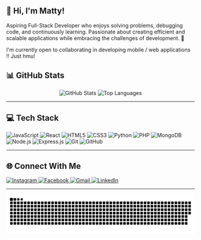 <h2 align="left">👋 Hi, I'm Matty! </h2>

<p align="left">
  Aspiring Full-Stack Developer who enjoys solving problems, debugging code, and continuously learning. Passionate about creating efficient and scalable applications while embracing the challenges of development. 🚀
</p>

<p align="left">
  I'm currently open to collaborating in developing mobile / web applications !! Just hmu!
</p>

## 📊 GitHub Stats  
<div align="center">
  <img src="https://github-readme-stats.vercel.app/api?username=darkttyu&show_icons=true&count_private=true&theme=dracula&hide_border=false" height="160" alt="GitHub Stats" />
  <img src="https://github-readme-stats.vercel.app/api/top-langs?username=darkttyu&layout=compact&langs_count=6&theme=dracula&hide_border=false" height="160" alt="Top Languages" />
</div>

---

## 💻 Tech Stack  
<div align="left">
  <img src="https://cdn.jsdelivr.net/gh/devicons/devicon/icons/javascript/javascript-original.svg" height="30" alt="JavaScript" />
  <img src="https://cdn.jsdelivr.net/gh/devicons/devicon/icons/react/react-original.svg" height="30" alt="React" />
  <img src="https://cdn.jsdelivr.net/gh/devicons/devicon/icons/html5/html5-original.svg" height="30" alt="HTML5" />
  <img src="https://cdn.jsdelivr.net/gh/devicons/devicon/icons/css3/css3-original.svg" height="30" alt="CSS3" />
  <img src="https://cdn.jsdelivr.net/gh/devicons/devicon/icons/python/python-original.svg" height="30" alt="Python" />
  <img src="https://cdn.jsdelivr.net/gh/devicons/devicon/icons/php/php-original.svg" height="30" alt="PHP" />
  <img src="https://cdn.jsdelivr.net/gh/devicons/devicon/icons/mongodb/mongodb-original.svg" height="30" alt="MongoDB" />
  <img src="https://cdn.jsdelivr.net/gh/devicons/devicon/icons/nodejs/nodejs-original.svg" height="30" alt="Node.js" />
  <img src="https://cdn.jsdelivr.net/gh/devicons/devicon/icons/express/express-original.svg" height="30" alt="Express.js" />
  <img src="https://cdn.jsdelivr.net/gh/devicons/devicon/icons/git/git-original.svg" height="30" alt="Git" />
  <img src="https://cdn.jsdelivr.net/gh/devicons/devicon/icons/github/github-original.svg" height="30" alt="GitHub" />
</div>

---

## 🌐 Connect With Me  
<div align="left">
  <a href="https://www.instagram.com/takomattyy/" target="_blank">
    <img src="https://img.shields.io/badge/Instagram-E4405F?style=for-the-badge&logo=instagram&logoColor=white" height="35" alt="Instagram" />
  </a>
  <a href="https://www.facebook.com/glowindadarki/" target="_blank">
    <img src="https://img.shields.io/badge/Facebook-1877F2?style=for-the-badge&logo=facebook&logoColor=white" height="35" alt="Facebook" />
  </a>
  <a href="mailto:your-email@gmail.com" target="_blank">
    <img src="https://img.shields.io/badge/Gmail-D14836?style=for-the-badge&logo=gmail&logoColor=white" height="35" alt="Gmail" />
  </a>
  <a href="https://www.linkedin.com/in/darkttyu/" target="_blank">
    <img src="https://img.shields.io/badge/LinkedIn-0077B5?style=for-the-badge&logo=linkedin&logoColor=white" height="35" alt="LinkedIn" />
  </a>
</div>

---
  
<picture>
  <source media="(prefers-color-scheme: dark)" srcset="https://raw.githubusercontent.com/darkttyu/darkttyu/output/github-snake-dark.svg" />
  <source media="(prefers-color-scheme: light)" srcset="https://raw.githubusercontent.com/darkttyu/darkttyu/output/github-snake.svg" />
  <img alt="GitHub Contribution Snake" src="https://raw.githubusercontent.com/darkttyu/darkttyu/output/github-snake.svg" />
</picture>
